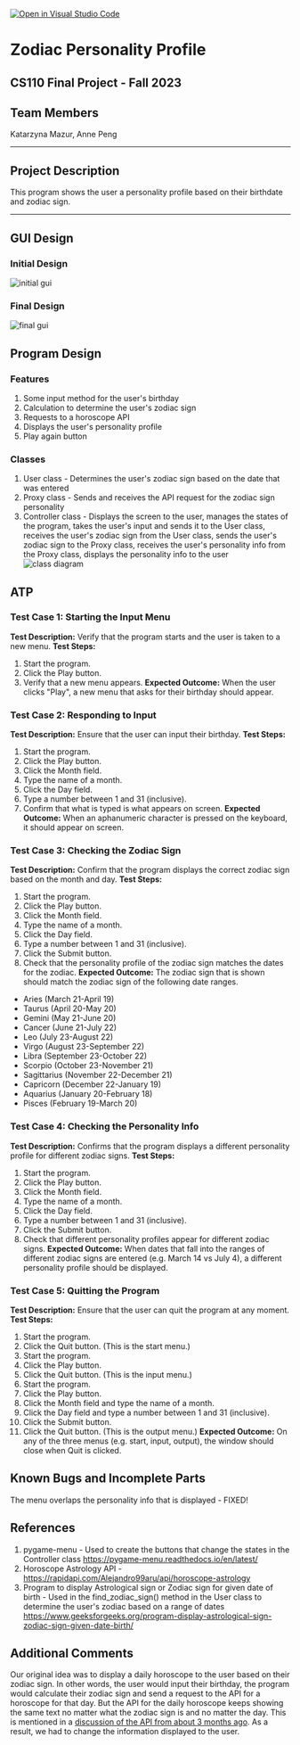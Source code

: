 [![Open in Visual Studio Code](https://classroom.github.com/assets/open-in-vscode-718a45dd9cf7e7f842a935f5ebbe5719a5e09af4491e668f4dbf3b35d5cca122.svg)](https://classroom.github.com/online_ide?assignment_repo_id=12803296&assignment_repo_type=AssignmentRepo)

# Zodiac Personality Profile
## CS110 Final Project - Fall 2023

## Team Members

Katarzyna Mazur, Anne Peng

***


## Project Description

This program shows the user a personality profile based on their birthdate and zodiac sign.

***    


## GUI Design

### Initial Design

![initial gui](assets/gui.jpg)

### Final Design

![final gui](assets/finalgui.jpg)


## Program Design

### Features
1. Some input method for the user's birthday
2. Calculation to determine the user's zodiac sign
3. Requests to a horoscope API
4. Displays the user's personality profile
5. Play again button

### Classes
1. User class - Determines the user's zodiac sign based on the date that was entered
2. Proxy class - Sends and receives the API request for the zodiac sign personality
3. Controller class - Displays the screen to the user, manages the states of the program, takes the user's input and sends it to the User class, receives the user's zodiac sign from the User class, sends the user's zodiac sign to the Proxy class, receives the user's personality info from the Proxy class, displays the personality info to the user
![class diagram](assets/class_diagram.jpg)


## ATP

### Test Case 1: Starting the Input Menu
**Test Description:** Verify that the program starts and the user is taken to a new menu.
**Test Steps:**
1. Start the program.
2. Click the Play button.
3. Verify that a new menu appears.
**Expected Outcome:** When the user clicks "Play", a new menu that asks for their birthday should appear.

### Test Case 2: Responding to Input
**Test Description:** Ensure that the user can input their birthday.
**Test Steps:**
1. Start the program.
2. Click the Play button.
3. Click the Month field.
4. Type the name of a month.
5. Click the Day field.
6. Type a number between 1 and 31 (inclusive).
7. Confirm that what is typed is what appears on screen.
**Expected Outcome:** When an aphanumeric character is pressed on the keyboard, it should appear on screen.

### Test Case 3: Checking the Zodiac Sign
**Test Description:** Confirm that the program displays the correct zodiac sign based on the month and day.
**Test Steps:**
1. Start the program.
2. Click the Play button.
3. Click the Month field.
4. Type the name of a month.
5. Click the Day field.
6. Type a number between 1 and 31 (inclusive).
7. Click the Submit button.
8. Check that the personality profile of the zodiac sign matches the dates for the zodiac.
**Expected Outcome:** The zodiac sign that is shown should match the zodiac sign of the following date ranges.
* Aries (March 21-April 19)
* Taurus (April 20-May 20)
* Gemini (May 21-June 20)
* Cancer (June 21-July 22)
* Leo (July 23-August 22)
* Virgo (August 23-September 22)
* Libra (September 23-October 22)
* Scorpio (October 23-November 21)
* Sagittarius (November 22-December 21)
* Capricorn (December 22-January 19)
* Aquarius (January 20-February 18)
* Pisces (February 19-March 20)

### Test Case 4: Checking the Personality Info
**Test Description:** Confirms that the program displays a different personality profile for different zodiac signs.
**Test Steps:**
1. Start the program.
2. Click the Play button.
3. Click the Month field.
4. Type the name of a month.
5. Click the Day field.
6. Type a number between 1 and 31 (inclusive).
7. Click the Submit button.
8. Check that different personality profiles appear for different zodiac signs.
**Expected Outcome:** When dates that fall into the ranges of different zodiac signs are entered (e.g. March 14 vs July 4), a different personality profile should be displayed.

### Test Case 5: Quitting the Program
**Test Description:** Ensure that the user can quit the program at any moment.
**Test Steps:**
1. Start the program.
2. Click the Quit button. (This is the start menu.)
3. Start the program.
4. Click the Play button.
5. Click the Quit button. (This is the input menu.)
6. Start the program.
7. Click the Play button.
8. Click the Month field and type the name of a month.
9. Click the Day field and type a number between 1 and 31 (inclusive).
10. Click the Submit button.
11. Click the Quit button. (This is the output menu.)
**Expected Outcome:** On any of the three menus (e.g. start, input, output), the window should close when Quit is clicked.


## Known Bugs and Incomplete Parts
The menu overlaps the personality info that is displayed - FIXED! 


## References

1. pygame-menu - Used to create the buttons that change the states in the Controller class https://pygame-menu.readthedocs.io/en/latest/
2. Horoscope Astrology API - https://rapidapi.com/Alejandro99aru/api/horoscope-astrology
3. Program to display Astrological sign or Zodiac sign for given date of birth - Used in the find_zodiac_sign() method in the User class to determine the user's zodiac based on a range of dates https://www.geeksforgeeks.org/program-display-astrological-sign-zodiac-sign-given-date-birth/


## Additional Comments

Our original idea was to display a daily horoscope to the user based on their zodiac sign. In other words, the user would input their birthday, the program would calculate their zodiac sign and send a request to the API for a horoscope for that day. But the API for the daily horoscope keeps showing the same text no matter what the zodiac sign is and no matter the day. This is mentioned in a [discussion of the API from about 3 months ago](https://rapidapi.com/Alejandro99aru/api/horoscope-astrology/discussions/102243). As a result, we had to change the information displayed to the user.